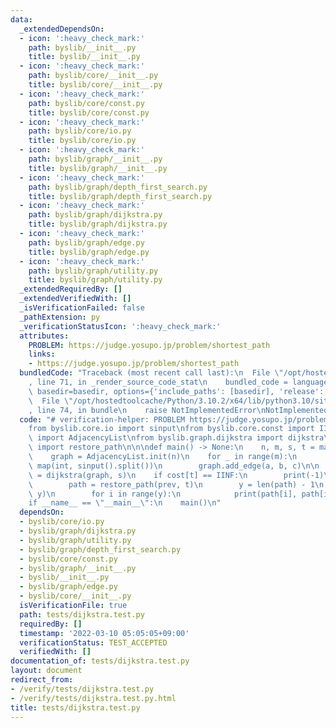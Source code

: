 ```yaml
---
data:
  _extendedDependsOn:
  - icon: ':heavy_check_mark:'
    path: byslib/__init__.py
    title: byslib/__init__.py
  - icon: ':heavy_check_mark:'
    path: byslib/core/__init__.py
    title: byslib/core/__init__.py
  - icon: ':heavy_check_mark:'
    path: byslib/core/const.py
    title: byslib/core/const.py
  - icon: ':heavy_check_mark:'
    path: byslib/core/io.py
    title: byslib/core/io.py
  - icon: ':heavy_check_mark:'
    path: byslib/graph/__init__.py
    title: byslib/graph/__init__.py
  - icon: ':heavy_check_mark:'
    path: byslib/graph/depth_first_search.py
    title: byslib/graph/depth_first_search.py
  - icon: ':heavy_check_mark:'
    path: byslib/graph/dijkstra.py
    title: byslib/graph/dijkstra.py
  - icon: ':heavy_check_mark:'
    path: byslib/graph/edge.py
    title: byslib/graph/edge.py
  - icon: ':heavy_check_mark:'
    path: byslib/graph/utility.py
    title: byslib/graph/utility.py
  _extendedRequiredBy: []
  _extendedVerifiedWith: []
  _isVerificationFailed: false
  _pathExtension: py
  _verificationStatusIcon: ':heavy_check_mark:'
  attributes:
    PROBLEM: https://judge.yosupo.jp/problem/shortest_path
    links:
    - https://judge.yosupo.jp/problem/shortest_path
  bundledCode: "Traceback (most recent call last):\n  File \"/opt/hostedtoolcache/Python/3.10.2/x64/lib/python3.10/site-packages/onlinejudge_verify/documentation/build.py\"\
    , line 71, in _render_source_code_stat\n    bundled_code = language.bundle(stat.path,\
    \ basedir=basedir, options={'include_paths': [basedir], 'release': True}).decode()\n\
    \  File \"/opt/hostedtoolcache/Python/3.10.2/x64/lib/python3.10/site-packages/onlinejudge_verify/languages/python.py\"\
    , line 74, in bundle\n    raise NotImplementedError\nNotImplementedError\n"
  code: "# verification-helper: PROBLEM https://judge.yosupo.jp/problem/shortest_path\n\
    from byslib.core.io import sinput\nfrom byslib.core.const import IINF\nfrom byslib.graph.edge\
    \ import AdjacencyList\nfrom byslib.graph.dijkstra import dijkstra\nfrom byslib.graph.utility\
    \ import restore_path\n\n\ndef main() -> None:\n    n, m, s, t = map(int, sinput().split())\n\
    \    graph = AdjacencyList.init(n)\n    for _ in range(m):\n        a, b, c =\
    \ map(int, sinput().split())\n        graph.add_edge(a, b, c)\n\n    cost, prev\
    \ = dijkstra(graph, s)\n    if cost[t] == IINF:\n        print(-1)\n    else:\n\
    \        path = restore_path(prev, t)\n        y = len(path) - 1\n        print(cost[t],\
    \ y)\n        for i in range(y):\n            print(path[i], path[i + 1])\n\n\n\
    if __name__ == \"__main__\":\n    main()\n"
  dependsOn:
  - byslib/core/io.py
  - byslib/graph/dijkstra.py
  - byslib/graph/utility.py
  - byslib/graph/depth_first_search.py
  - byslib/core/const.py
  - byslib/graph/__init__.py
  - byslib/__init__.py
  - byslib/graph/edge.py
  - byslib/core/__init__.py
  isVerificationFile: true
  path: tests/dijkstra.test.py
  requiredBy: []
  timestamp: '2022-03-10 05:05:05+09:00'
  verificationStatus: TEST_ACCEPTED
  verifiedWith: []
documentation_of: tests/dijkstra.test.py
layout: document
redirect_from:
- /verify/tests/dijkstra.test.py
- /verify/tests/dijkstra.test.py.html
title: tests/dijkstra.test.py
---
```

